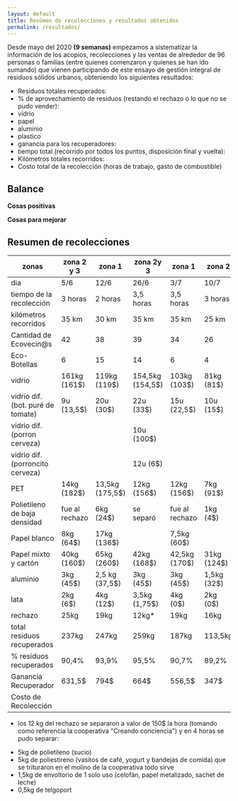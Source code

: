 ```yaml
---
layout: default
title: Resúmen de recolecciones y resultados obtenidos
permalink: /resultados/
---
```


Desde mayo del 2020  __(9 semanas)__ empezamos a sistematizar la información de los acopios, recolecciones y las ventas de alrededor de 96 personas o familias (entre quienes comenzaron y quienes se han ido sumando) que vienen participando de este ensayo de gestión integral de residuos sólidos urbanos, obteniendo los siguientes resultados:

- Residuos totales recuperados:
- % de aprovechamiento de residuos (restando el rechazo o lo que no se pudo vender):
- vidrio
- papel
- aluminio
- plastico
- ganancia para los recuperadores:
- tiempo total (recorrido por todos los puntos, disposición final y vuelta):
- Kilómetros totales recorridos:
- Costo total de la recolección (horas de trabajo, gasto de combustible)

## Balance
__Cosas positivas__

__Cosas para mejorar__

## Resumen de recolecciones  

  | zonas                             | zona 2 y 3      | zona 1          | zona 2y 3        | zona 1       | zona 2       | zona 3       | zona 1       |
  |-----------------------------------|-----------------|-----------------|------------------|--------------|--------------|--------------|--------------|
  | dia                               | 5/6             | 12/6            | 26/6             | 3/7	        |10/7          |17/7          | 24/7         |
  | tiempo de la recolección          | 3 horas         | 2 horas         | 3,5 horas        | 3,5 horas    | 3 horas      | 3 horas      |4,5 horas     |
  | kilómetros recorridos             | 35 km           | 30 km           | 35 km            | 35 km        | 25 km        | 24 km        | 35 km        |
  | Cantidad de Ecovecin@s            | 42              | 38              | 39               | 34           | 26           | 13           | 47           |
  | Eco-Botellas                      | 6               | 15              | 14               | 6            | 4            | 7            | 12           |
  | vidrio                            | 161kg (161$)    | 119kg (119$)    | 154,5kg (154,5$) | 103kg (103$) | 81kg (81$)   | 81kg (81$)   |              |
  | vidrio dif. (bot. puré de tomate) | 9u (13,5$)      | 20u (30$)       | 22u (33$)        | 15u (22,5$)  | 10u (15$)    | 4u (6$)      |              |
  | vidrio dif. (porron cerveza)      |                 |                 | 10u (100$)       |              |              |              |              |
  | vidrio dif. (porroncito cerveza)  |                 |                 | 12u (6$)         |              |              |              |              |
  | PET                               | 14kg (182$)     | 13,5kg (175,5$) | 12kg (156$)      | 12kg (156$)  |7kg (91$)     |5kg (65$)     |              |
  | Polietileno de baja densidad      | fue al rechazo  | 6kg (24$)       | se separó        |fue al rechazo|1kg (4$)      |1kg (4$)      |              |
  | Papel blanco                      | 8kg (64$)       | 17kg (136$)     |                  | 7,5kg (60$)  |              |              |              |
  | Papel mixto y cartón              | 40kg (160$)     | 65kg (260$)     |  42kg (168$)     | 42,5kg (170$)|31kg (124$)   | 18kg (72$)   |              |
  | aluminio                          | 3kg (45$)       | 2,5 kg (37,5$)  | 3kg (45$)        | 3kg (45$)    | 1,5kg (32$)  |              |              |
  | lata                              | 2kg (6$)        | 4kg (12$)       | 3,5kg (1,75$)    | 4kg (0$)     |2kg (0$)      |   1kg (0$)   |              |
  | rechazo                           | 25kg            | 19kg            | 12kg*            | 19kg         | 16kg         | 5kg          |              |
  | total residuos recuperados        | 237kg           | 247kg           | 259kg            | 187kg        | 113,5kg      |  110kg       |              |
  | % residuos recuperados            |  90,4%          |  93,9%          | 95,5%            |  90,7%       |  89,2%       |  95,6%       |              |
  | Ganancia Recuperador              |        631,5$   |   794$          |  664$            |   556,5$     | 347$         | 228$         |              |
  | Costo de Recolección              |                 |                 |                  |              |              |              |              |

* los 12 kg del rechazo se separaron a valor de 150$ la hora (tomando como referencia la cooperativa "Creando conciencia") y en 4 horas se pudo separar:
- 5kg de polietileno (sucio)
- 5kg de poliestireno (vasitos de café, yogurt y bandejas de comida) que se trituraron en el molino de la cooperativa todo sirve
- 1,5kg de envoltorio de 1 solo uso (celofán, papel metalizado, sachet de leche)
- 0,5kg de telgoport

